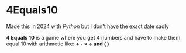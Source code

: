 # 4Equals10
Made this in 2024 with *Python* but I don't have the exact date sadly

**4 Equals 10** is a game where you get 4 numbers and have to make them equal 10 with arithmetic
like: **+ - × ÷ and ( )**

